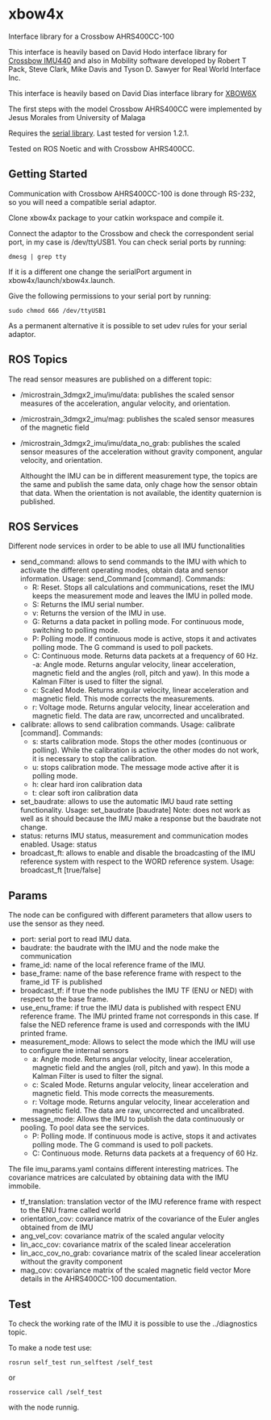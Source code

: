 # xbow4x
Interface library for a Crossbow AHRS400CC-100

This interface is heavily based on David Hodo interface library for [Crossbow IMU440](https://github.com/GAVLab/xbow440) and also in Mobility software developed by Robert T Pack, Steve Clark, Mike Davis and Tyson D. Sawyer for Real World Interface Inc.

This interface is heavily based on David Dias interface library for [XBOW6X](https://github.com/diasdm/xbow6x)

The first steps with the model Crossbow AHRS400CC were implemented by Jesus Morales from University of Malaga

Requires the [serial library](https://github.com/wjwwood/serial). Last tested for version 1.2.1.

Tested on ROS Noetic and with Crossbow AHRS400CC.

## Getting Started

Communication with Crossbow AHRS400CC-100 is done through RS-232, so you will need a compatible serial adaptor.

Clone xbow4x package to your catkin workspace and compile it.

Connect the adaptor to the Crossbow and check the correspondent serial port, in my case is /dev/ttyUSB1. You can check serial ports by running:
```
dmesg | grep tty
```
If it is a different one change the serialPort argument in  xbow4x/launch/xbow4x.launch.

Give the following permissions to your serial port by running:
```
sudo chmod 666 /dev/ttyUSB1
```
As a permanent alternative it is possible to set udev rules for your serial adaptor.

## ROS Topics

The read sensor measures are published on a different topic:
- /microstrain_3dmgx2_imu/imu/data: publishes the scaled sensor measures of the acceleration, angular velocity, and orientation.
- /microstrain_3dmgx2_imu/mag: publishes the scaled sensor measures of the magnetic field
- /microstrain_3dmgx2_imu/imu/data_no_grab: publishes the scaled sensor measures of the acceleration without gravity component, angular velocity, and orientation.

   Althought the IMU can be in different measurement type, the topics are the same and publish the same data, only chage how the sensor obtain that data. When the orientation
   is not available, the identity quaternion is published.

## ROS Services
Different node services in order to be able to use all IMU functionalities

- send_command: allows to send commands to the IMU with which to activate the
 different operating modes, obtain data and sensor information.
    Usage: send_Command [command]. Commands:
    - R: Reset. Stops all calculations and communications, reset the IMU keeps the measurement mode and leaves the IMU in polled mode.
    - S: Returns the IMU serial number.
    - v: Returns the version of the IMU in use.
    - G: Returns a data packet in polling mode. For continuous mode, switching to polling mode.
    - P: Polling mode. If continuous mode is active, stops it and activates polling mode. The G command is used to poll packets.
    - C: Continuous mode. Returns data packets at a frequency of 60 Hz.
-a: Angle mode. Returns angular velocity, linear acceleration, magnetic field and the angles (roll, pitch and yaw). In this mode a Kalman Filter is used to filter the signal.
    - c: Scaled Mode. Returns angular velocity, linear acceleration and magnetic field. This mode corrects the measurements.
    - r: Voltage mode. Returns angular velocity, linear acceleration and magnetic field. The data are raw, uncorrected and uncalibrated.
- calibrate: allows to send calibration commands.
    Usage: calibrate [command]. Commands:
    - s: starts calibration mode. Stops the other modes (continuous or polling). While the calibration is active the other modes do not work, it is necessary to stop the calibration.
    - u: stops calibration mode. The message mode active after it is polling mode.
    - h: clear hard iron calibration data
    - t: clear soft iron calibration data
- set_baudrate: allows to use the automatic IMU baud rate setting functionality. 
    Usage: set_baudrate [baudrate]
Note: does not work as well as it should because the IMU make a response but the baudrate not change.
- status: returns IMU status, measurement and communication modes enabled.
    Usage: status
- broadcast_ft: allows to enable and disable the broadcasting of the IMU reference
 system with respect to the WORD reference system.
    Usage: broadcast_ft [true/false]

## Params

The node can be configured with different parameters that allow users to use the sensor as they need.
- port: serial port to read IMU data.
- baudrate: the baudrate with the IMU and the node make the communication
- frame_id: name of the local reference frame of the IMU.
- base_frame: name of the base reference frame with respect to the frame_id TF is published
- broadcast_tf: if true the node publishes the IMU TF (ENU or NED) with respect to the base frame.
- use_enu_frame: if true the IMU data is published with respect ENU reference frame. The IMU printed frame not corresponds in this case. If false the NED reference frame is used and corresponds with the IMU printed frame.
- measurement_mode: Allows to select the mode which the IMU will use to configure the internal sensors
    - a: Angle mode. Returns angular velocity, linear acceleration, magnetic field and the angles (roll, pitch and yaw). In this mode a Kalman Filter is used to filter the signal.
    - c: Scaled Mode. Returns angular velocity, linear acceleration and magnetic field. This mode corrects the measurements.
    - r: Voltage mode. Returns angular velocity, linear acceleration and magnetic field. The data are raw, uncorrected and uncalibrated.
- message_mode: Allows the IMU to publish the data continuously or pooling. To pool data see the services.
    - P: Polling mode. If continuous mode is active, stops it and activates polling mode. The G command is used to poll packets.
    - C: Continuous mode. Returns data packets at a frequency of 60 Hz.

The file imu_params.yaml contains different interesting matrices. The covariance matrices are calculated by obtaining data with the IMU immobile.
  - tf_translation: translation vector of the IMU reference frame with respect to the ENU frame called world
  - orientation_cov: covariance matrix of the covariance of the Euler angles obtained from de IMU
  - ang_vel_cov: covariance matrix of the scaled angular velocity
  - lin_acc_cov: covariance matrix of the scaled linear acceleration
  - lin_acc_cov_no_grab: covariance matrix of the scaled linear acceleration without the gravity component
  - mag_cov: covariance matrix of the scaled magnetic field vector
More details in the AHRS400CC-100 documentation.

## Test

To check the working rate of the IMU it is possible to use the ../diagnostics topic. 

To make a node test use: 

`rosrun self_test run_selftest /self_test`

or 

`rosservice call /self_test`

with the node runnig. 
